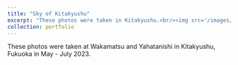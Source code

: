 ```yaml
---
title: "Sky of Kitakyushu"
excerpt: "These photos were taken in Kitakyushu.<br/><img src='/images/2.jpg'><br/><img src='/images/4.jpg'><br/><img src='/images/6.jpg'><br/><img src='/images/7.jpg'><br/><img src='/images/8.jpg'><br/><img src='/images/10.jpg'><br/><img src='/images/11.jpg'><br/><img src='/images/19.jpg'><br/><img src='/images/20.jpg'>"
collection: portfolio
---
```


These photos were taken at Wakamatsu and Yahatanishi in Kitakyushu, Fukuoka in May - July 2023.
